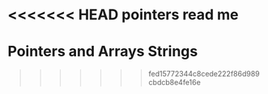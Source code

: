 <<<<<<< HEAD
pointers read me
=======
# Pointers and Arrays Strings
>>>>>>> fed15772344c8cede222f86d989cbdcb8e4fe16e
